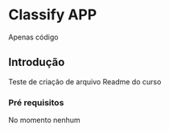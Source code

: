 # Classify APP
Apenas código 

## Introdução
Teste de criação de arquivo Readme do curso

### Pré requisitos
No momento nenhum

